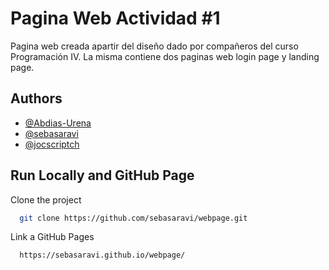 
# Pagina Web Actividad #1

Pagina web creada apartir del diseño dado por compañeros del curso Programación IV. La misma contiene dos paginas web login page y landing page.





## Authors
- [@Abdias-Urena](https://www.github.com/Abdias-Urena)
- [@sebasaravi](https://www.github.com/sebasaravi)
- [@jocscriptch](https://www.github.com/jocscriptch)

## Run Locally and GitHub Page

Clone the project

```bash
  git clone https://github.com/sebasaravi/webpage.git
```

Link a GitHub Pages

```bash
  https://sebasaravi.github.io/webpage/
```
